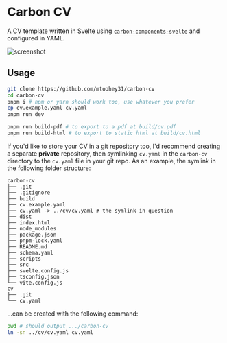 # Carbon CV

A CV template written in Svelte using [`carbon-components-svelte`](https://github.com/carbon-design-system/carbon-components-svelte) and configured in YAML.

![screenshot](https://user-images.githubusercontent.com/36740602/135888350-847e8cb4-26c5-4278-aae1-03efc3d94321.png)

## Usage

```sh
git clone https://github.com/mtoohey31/carbon-cv
cd carbon-cv
pnpm i # npm or yarn should work too, use whatever you prefer
cp cv.example.yaml cv.yaml
pnpm run dev

pnpm run build-pdf # to export to a pdf at build/cv.pdf
pnpm run build-html # to export to static html at build/cv.html
```

If you'd like to store your CV in a git repository too, I'd recommend creating a separate **private** repository, then symlinking `cv.yaml` in the `carbon-cv` directory to the `cv.yaml` file in your git repo. As an example, the symlink in the following folder structure:

```
carbon-cv
├── .git
├── .gitignore
├── build
├── cv.example.yaml
├── cv.yaml -> ../cv/cv.yaml # the symlink in question
├── dist
├── index.html
├── node_modules
├── package.json
├── pnpm-lock.yaml
├── README.md
├── schema.yaml
├── scripts
├── src
├── svelte.config.js
├── tsconfig.json
└── vite.config.js
cv
├── .git
└── cv.yaml
```

...can be created with the following command:

```sh
pwd # should output .../carbon-cv
ln -sn ../cv/cv.yaml cv.yaml
```
